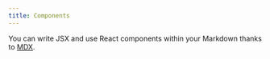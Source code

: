 ```yaml
---
title: Components
---
```


You can write JSX and use React components within your Markdown thanks to [MDX](https://mdxjs.com/).
